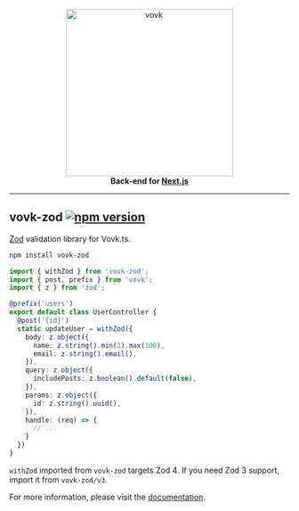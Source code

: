 <p align="center">
  <a href="https://vovk.dev">
    <picture>
      <source width="300" media="(prefers-color-scheme: dark)" srcset="https://vovk.dev/vovk-logo-white.svg">
      <source width="300" media="(prefers-color-scheme: light)" srcset="https://vovk.dev/vovk-logo.svg">
      <img width="300" alt="vovk" src="https://vovk.dev/vovk-logo.svg">
    </picture>
  </a>
  <br>
  <strong>Back-end for <a href="https://nextjs.org/">Next.js</a></strong>
</p>

---

## vovk-zod [![npm version](https://badge.fury.io/js/vovk-zod.svg)](https://www.npmjs.com/package/vovk-zod)

[Zod](https://www.npmjs.com/package/zod) validation library for Vovk.ts.

```sh
npm install vovk-zod
```

```ts
import { withZod } from 'vovk-zod';
import { post, prefix } from 'vovk';
import { z } from 'zod';

@prefix('users')
export default class UserController {
  @post('{id}')
  static updateUser = withZod({
    body: z.object({
      name: z.string().min(2).max(100),
      email: z.string().email(),
    }),
    query: z.object({
      includePosts: z.boolean().default(false),
    }),
    params: z.object({
      id: z.string().uuid(),
    }),
    handle: (req) => {
      // ...
    } 
  })
}
```

`withZod` imported from `vovk-zod` targets Zod 4. If you need Zod 3 support, import it from `vovk-zod/v3`.

For more information, please visit the [documentation](https://vovk.dev/validation/zod).
